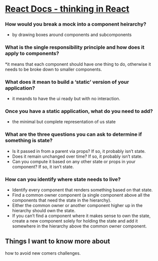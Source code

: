 # [React Docs - thinking in React](https://reactjs.org/docs/thinking-in-react.html)
### How would you break a mock into a component heirarchy?
* by drawing boxes around components and subcomponents
### What is the single responsibility principle and how does it apply to components?
*it means that each component should have one thing to do, otherwise it needs to be broke down to smaller components.
### What does it mean to build a ‘static’ version of your application?
* it meands to have the ui ready but with no interaction.
### Once you have a static application, what do you need to add?
* the minimal but complete representation of us state

### What are the three questions you can ask to determine if something is state?
* Is it passed in from a parent via props? If so, it probably isn’t state.
* Does it remain unchanged over time? If so, it probably isn’t state.
* Can you compute it based on any other state or props in your component? If so, it isn’t state.
### How can you identify where state needs to live?
* Identify every component that renders something based on that state.
* Find a common owner component (a single component above all the components that need the state in the hierarchy).
* Either the common owner or another component higher up in the hierarchy should own the state.
* If you can’t find a component where it makes sense to own the state, create a new component solely for holding the state and add it somewhere in the hierarchy above the common owner component.


## Things I want to know more about
how to avoid new comers challenges.
